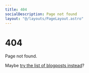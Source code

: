 ```yaml
---
title: 404
socialDescription: Page not found
layout: "@/layouts/PageLayout.astro"
---
```


# 404

Page not found.

Maybe [try the list of blogposts instead](/blog)?

